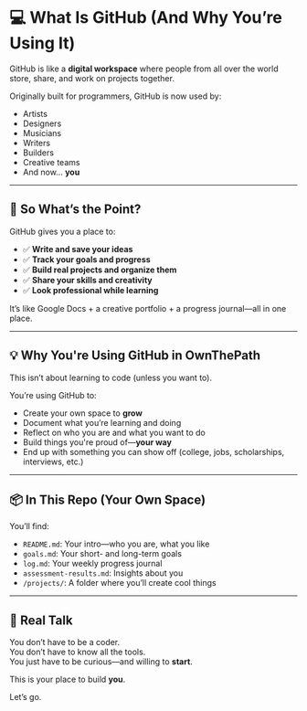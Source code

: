 # 💻 What Is GitHub (And Why You’re Using It)

GitHub is like a **digital workspace** where people from all over the world store, share, and work on projects together.

Originally built for programmers, GitHub is now used by:
- Artists
- Designers
- Musicians
- Writers
- Builders
- Creative teams
- And now... **you**

---

## 🧠 So What’s the Point?

GitHub gives you a place to:
- ✅ **Write and save your ideas**
- ✅ **Track your goals and progress**
- ✅ **Build real projects and organize them**
- ✅ **Share your skills and creativity**
- ✅ **Look professional while learning**

It’s like Google Docs + a creative portfolio + a progress journal—all in one place.

---

## 💡 Why You're Using GitHub in OwnThePath

This isn’t about learning to code (unless you want to).

You’re using GitHub to:
- Create your own space to **grow**
- Document what you’re learning and doing
- Reflect on who you are and what you want to do
- Build things you're proud of—**your way**
- End up with something you can show off (college, jobs, scholarships, interviews, etc.)

---

## 📦 In This Repo (Your Own Space)

You’ll find:
- `README.md`: Your intro—who you are, what you like
- `goals.md`: Your short- and long-term goals
- `log.md`: Your weekly progress journal
- `assessment-results.md`: Insights about you
- `/projects/`: A folder where you’ll create cool things

---

## 💬 Real Talk

You don’t have to be a coder.  
You don’t have to know all the tools.  
You just have to be curious—and willing to **start**.

This is your place to build **you**.

Let’s go.
